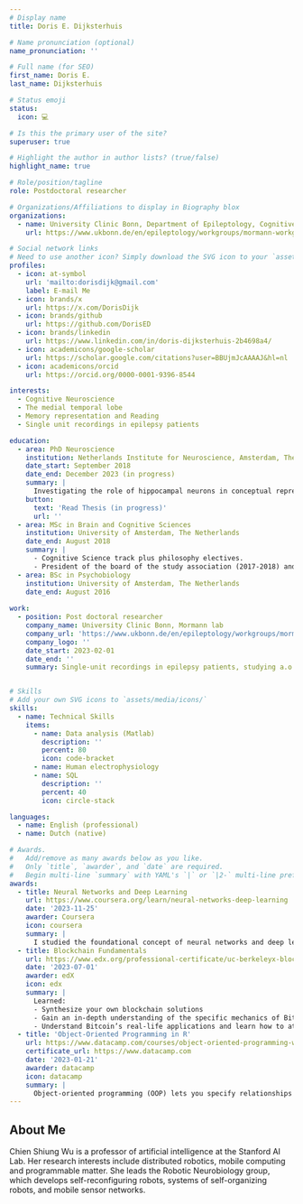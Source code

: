 ```yaml
---
# Display name
title: Doris E. Dijksterhuis

# Name pronunciation (optional)
name_pronunciation: ''

# Full name (for SEO)
first_name: Doris E.
last_name: Dijksterhuis

# Status emoji
status:
  icon: 💻

# Is this the primary user of the site?
superuser: true

# Highlight the author in author lists? (true/false)
highlight_name: true

# Role/position/tagline
role: Postdoctoral researcher

# Organizations/Affiliations to display in Biography blox
organizations:
  - name: University Clinic Bonn, Department of Epileptology, Cognitive and Clinical neurophysiology
    url: https://www.ukbonn.de/en/epileptology/workgroups/mormann-workgroup-cognitive-und-clinical-neurophysiology/

# Social network links
# Need to use another icon? Simply download the SVG icon to your `assets/media/icons/` folder.
profiles:
  - icon: at-symbol
    url: 'mailto:dorisdijk@gmail.com'
    label: E-mail Me
  - icon: brands/x
    url: https://x.com/DorisDijk
  - icon: brands/github
    url: https://github.com/DorisED
  - icon: brands/linkedin
    url: https://www.linkedin.com/in/doris-dijksterhuis-2b4698a4/
  - icon: academicons/google-scholar
    url: https://scholar.google.com/citations?user=BBUjmJcAAAAJ&hl=nl
  - icon: academicons/orcid
    url: https://orcid.org/0000-0001-9396-8544

interests:
  - Cognitive Neuroscience
  - The medial temporal lobe
  - Memory representation and Reading
  - Single unit recordings in epilepsy patients

education:
  - area: PhD Neuroscience
    institution: Netherlands Institute for Neuroscience, Amsterdam, The Netherlands
    date_start: September 2018
    date_end: December 2023 (in progress)
    summary: |
      Investigating the role of hippocampal neurons in conceptual representations during memory and reading
    button:
      text: 'Read Thesis (in progress)'
      url: ''
  - area: MSc in Brain and Cognitive Sciences
    institution: University of Amsterdam, The Netherlands
    date_end: August 2018
    summary: |
      - Cognitive Science track plus philosophy electives. 
      - President of the board of the study association (2017-2018) and general member of the board of the study association (2016-2017)
  - area: BSc in Psychobiology
    institution: University of Amsterdam, The Netherlands
    date_end: August 2016
    
work:
  - position: Post doctoral researcher
    company_name: University Clinic Bonn, Mormann lab
    company_url: 'https://www.ukbonn.de/en/epileptology/workgroups/mormann-workgroup-cognitive-und-clinical-neurophysiology/'
    company_logo: ''
    date_start: 2023-02-01
    date_end: ''
    summary: Single-unit recordings in epilepsy patients, studying a.o. memory representation during reading


# Skills
# Add your own SVG icons to `assets/media/icons/`
skills:
  - name: Technical Skills
    items:
      - name: Data analysis (Matlab)
        description: ''
        percent: 80
        icon: code-bracket
      - name: Human electrophysiology
      - name: SQL
        description: ''
        percent: 40
        icon: circle-stack

languages:
  - name: English (professional)
  - name: Dutch (native)

# Awards.
#   Add/remove as many awards below as you like.
#   Only `title`, `awarder`, and `date` are required.
#   Begin multi-line `summary` with YAML's `|` or `|2-` multi-line prefix and indent 2 spaces below.
awards:
  - title: Neural Networks and Deep Learning
    url: https://www.coursera.org/learn/neural-networks-deep-learning
    date: '2023-11-25'
    awarder: Coursera
    icon: coursera
    summary: |
      I studied the foundational concept of neural networks and deep learning. By the end, I was familiar with the significant technological trends driving the rise of deep learning; build, train, and apply fully connected deep neural networks; implement efficient (vectorized) neural networks; identify key parameters in a neural network’s architecture; and apply deep learning to your own applications.
  - title: Blockchain Fundamentals
    url: https://www.edx.org/professional-certificate/uc-berkeleyx-blockchain-fundamentals
    date: '2023-07-01'
    awarder: edX
    icon: edx
    summary: |
      Learned:
      - Synthesize your own blockchain solutions
      - Gain an in-depth understanding of the specific mechanics of Bitcoin
      - Understand Bitcoin’s real-life applications and learn how to attack and destroy Bitcoin, Ethereum, smart contracts and Dapps, and alternatives to Bitcoin’s Proof-of-Work consensus algorithm
  - title: 'Object-Oriented Programming in R'
    url: https://www.datacamp.com/courses/object-oriented-programming-with-s3-and-r6-in-r
    certificate_url: https://www.datacamp.com
    date: '2023-01-21'
    awarder: datacamp
    icon: datacamp
    summary: |
      Object-oriented programming (OOP) lets you specify relationships between functions and the objects that they can act on, helping you manage complexity in your code. This is an intermediate level course, providing an introduction to OOP, using the S3 and R6 systems. S3 is a great day-to-day R programming tool that simplifies some of the functions that you write. R6 is especially useful for industry-specific analyses, working with web APIs, and building GUIs.
---
```


## About Me

Chien Shiung Wu is a professor of artificial intelligence at the Stanford AI Lab. Her research interests include distributed robotics, mobile computing and programmable matter. She leads the Robotic Neurobiology group, which develops self-reconfiguring robots, systems of self-organizing robots, and mobile sensor networks.
